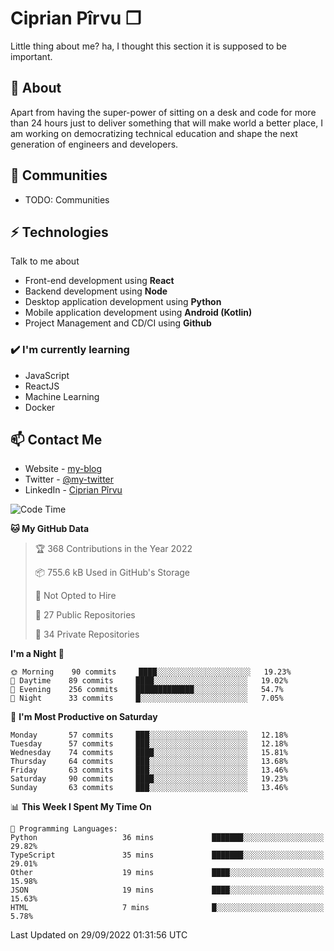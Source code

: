 # Ciprian Pîrvu ❐

Little thing about me? ha, I thought this section it is supposed to be important.

## 🧐 About

Apart from having the super-power of sitting on a desk and code for more than 24 hours just to deliver something that will make world a better place, I am working on democratizing technical education and shape the next generation of engineers and developers.

## 👯 Communities

-   TODO: Communities

## ⚡ Technologies

Talk to me about

-   Front-end development using **React**
-   Backend development using **Node**
-   Desktop application development using **Python**
-   Mobile application development using **Android (Kotlin)**
-   Project Management and CD/CI using **Github**

### ✔️ I'm currently learning

-   JavaScript
-   ReactJS
-   Machine Learning
-   Docker

## 📫 Contact Me

-   Website - [my-blog]()
-   Twitter - [@my-twitter]()
-   LinkedIn - [Ciprian Pîrvu](https://www.linkedin.com/in/p%C3%AErvu-ciprian-cristian-4415991b1/)

<!--START_SECTION:waka-->
![Code Time](http://img.shields.io/badge/Code%20Time-1%2C304%20hrs%2030%20mins-blue)

**🐱 My GitHub Data** 

> 🏆 368 Contributions in the Year 2022
 > 
> 📦 755.6 kB Used in GitHub's Storage 
 > 
> 🚫 Not Opted to Hire
 > 
> 📜 27 Public Repositories 
 > 
> 🔑 34 Private Repositories  
 > 
**I'm a Night 🦉** 

```text
🌞 Morning    90 commits     ████░░░░░░░░░░░░░░░░░░░░░   19.23% 
🌆 Daytime    89 commits     ████░░░░░░░░░░░░░░░░░░░░░   19.02% 
🌃 Evening    256 commits    █████████████░░░░░░░░░░░░   54.7% 
🌙 Night      33 commits     █░░░░░░░░░░░░░░░░░░░░░░░░   7.05%

```
📅 **I'm Most Productive on Saturday** 

```text
Monday       57 commits     ███░░░░░░░░░░░░░░░░░░░░░░   12.18% 
Tuesday      57 commits     ███░░░░░░░░░░░░░░░░░░░░░░   12.18% 
Wednesday    74 commits     ████░░░░░░░░░░░░░░░░░░░░░   15.81% 
Thursday     64 commits     ███░░░░░░░░░░░░░░░░░░░░░░   13.68% 
Friday       63 commits     ███░░░░░░░░░░░░░░░░░░░░░░   13.46% 
Saturday     90 commits     ████░░░░░░░░░░░░░░░░░░░░░   19.23% 
Sunday       63 commits     ███░░░░░░░░░░░░░░░░░░░░░░   13.46%

```


📊 **This Week I Spent My Time On** 

```text
💬 Programming Languages: 
Python                   36 mins             ███████░░░░░░░░░░░░░░░░░░   29.82% 
TypeScript               35 mins             ███████░░░░░░░░░░░░░░░░░░   29.01% 
Other                    19 mins             ████░░░░░░░░░░░░░░░░░░░░░   15.98% 
JSON                     19 mins             ████░░░░░░░░░░░░░░░░░░░░░   15.63% 
HTML                     7 mins              █░░░░░░░░░░░░░░░░░░░░░░░░   5.78%

```


 Last Updated on 29/09/2022 01:31:56 UTC
<!--END_SECTION:waka-->
